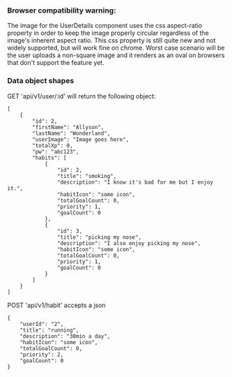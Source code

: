 
### Browser compatibility warning:

The image for the UserDetails component uses the css aspect-ratio property in order to keep the image properly circular regardless of the image's inherent aspect ratio. This css property is still quite new and not widely supported, but will work fine on chrome. Worst case scenario will be the user uploads a non-square image and it renders as an oval on browsers that don't support the feature yet.

### Data object shapes

GET 'api/v1/user/:id' will return the following object:

```
[
    {
        "id": 2,
        "firstName": "Allyson",
        "lastName": "Wonderland",
        "userImage": "Image goes here",
        "totalXp": 0,
        "pw": "abc123",
        "habits": [
            {
                "id": 2,
                "title": "smoking",
                "description": "I know it's bad for me but I enjoy it.",
                "habitIcon": "some icon",
                "totalGoalCount": 0,
                "priority": 1,
                "goalCount": 0
            },
            {
                "id": 3,
                "title": "picking my nose",
                "description": "I also enjoy picking my nose",
                "habitIcon": "some icon",
                "totalGoalCount": 0,
                "priority": 1,
                "goalCount": 0
            }
        ]
    }
]
```

POST 'api/v1/habit' accepts a json

```
{
    "userId": "2",
    "title": "running",
    "description": "30min a day",
    "habitIcon": "some icon",
    "totalGoalCount": 0,
    "priority": 2,
    "goalCount": 0
}
```


